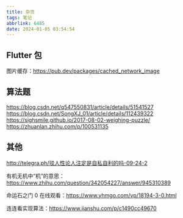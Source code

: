```yaml
---
title: 杂货
tags: 笔记
abbrlink: 6485
date: 2024-01-05 03:54:54
---
```


## Flutter 包

图片缓存：https://pub.dev/packages/cached_network_image

## 算法题

https://blog.csdn.net/q547550831/article/details/51541527
https://blog.csdn.net/SongXJ_01/article/details/112439322
https://sighsmile.github.io/2017-08-02-weighing-puzzle/
https://zhuanlan.zhihu.com/p/100531135

## 其他

http://telegra.ph/驳人性论人注定是自私自利的吗-09-24-2

有机无机中“机”的意思：https://www.zhihu.com/question/342054227/answer/945310389

命运石之门 0 在线观看：https://www.yhmgo.com/vp/18194-3-0.html

连连看实现算法：https://www.jianshu.com/p/c1490cc49670


